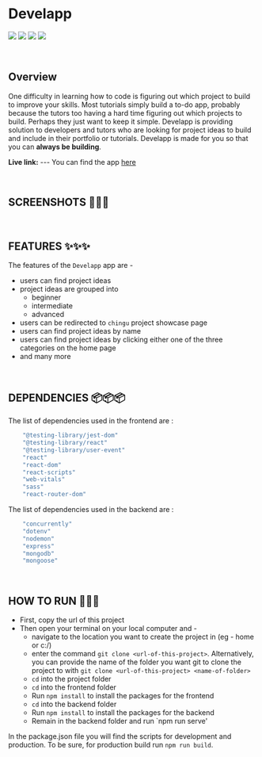 # Develapp

![](https://img.shields.io/badge/Name-Develapp-brightgreen?style=plastic&labelColor=inactive)
![](https://img.shields.io/badge/Version-v0.0.1-blueviolet?style=plastic&labelColor=inactive)
![](https://img.shields.io/badge/Stack-MERN-important?style=plastic&labelColor=inactive)
![](https://img.shields.io/badge/Team-chingu.v38.geckos.04-informational?style=plastic&labelColor=inactive)

<br>

## Overview

One difficulty in learning how to code is figuring out which project to build to improve your skills. Most tutorials simply build a to-do app, probably because the tutors too having a hard time figuring out which projects to build. Perhaps they just want to keep it simple. Develapp is providing solution to developers and tutors who are looking for project ideas to build and include in their portfolio or tutorials. Develapp is made for you so that you can **always be building**.

**Live link:** --- You can find the app [here]()

<br>

## SCREENSHOTS 📸📸📸


<br>

## FEATURES ✨✨✨
The features of the `Develapp` app are -
- users can find project ideas
- project ideas are grouped into 
    * beginner
    * intermediate
    * advanced
- users can be redirected to `chingu` project showcase page
- users can find project ideas by name
- users can find project ideas by clicking either one of the three categories on the home page
- and many more

<br>

## DEPENDENCIES 📦📦📦
The list of dependencies used in the frontend are :

```javascript
    "@testing-library/jest-dom"
    "@testing-library/react"
    "@testing-library/user-event"
    "react"
    "react-dom"
    "react-scripts"
    "web-vitals"
    "sass"
    "react-router-dom"
```
The list of dependencies used in the backend are :

```javascript
    "concurrently"
    "dotenv"
    "nodemon"
    "express"
    "mongodb"
    "mongoose"
```
<br>

## HOW TO RUN 🚀🚀🚀
* First, copy the url of this project
* Then open your terminal on your local computer and -
    - navigate to the location you want to create the project in (eg - home or c:/)
    - enter the command `git clone <url-of-this-project>`. Alternatively, you can provide the name of the folder you want git to clone the project to with `git clone <url-of-this-project> <name-of-folder>`
    - `cd` into the project folder
    - `cd` into the frontend folder
    - Run `npm install` to install the packages for the frontend
    - `cd` into the backend folder
    - Run `npm install` to install the packages for the backend
    - Remain in the backend folder and run `npm run serve'

In the package.json file you will find the scripts for development and production. To be sure, for production build run `npm run build`.


